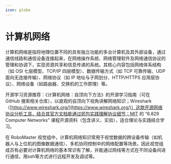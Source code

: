 ```yaml
---
icon: globe
---
```


# 计算机网络

计算机网络是指将地理位置不同的具有独立功能的多台计算机及其外部设备，通过通信线路和通信设备连接起来，在网络操作系统、网络管理软件及网络通信协议的管理和协调下，实现资源共享和信息传递的系统。其核心内容包括网络体系结构（如 OSI 七层模型、TCP/IP 四层模型）、数据传输方式（如 TCP 可靠传输、UDP 面向无连接传输）、网络协议（如 IP 地址与子网划分、HTTP/HTTPS 应用层协议）、网络设备（如路由器、交换机的工作原理）等。

开源学习资源推荐：《计算机网络：自顶向下方法》的开源学习指南（可在 GitHub 搜索相关仓库），以直观的自顶向下视角讲解网络知识；Wireshark（[https://www.wireshark.org/](https://www.wireshark.org/)）这款开源网络协议分析工具，结合其官方文档能通过抓包实践理解协议细节；MIT 的 “6.829 Computer Networks” 课程开源资料（包含讲义、实验），适合理论与实践结合学习。

在 RoboMaster 视觉组中，计算机网络知识常用于视觉数据的跨设备传输（如机器人与上位机的图像数据通信）、多机协同控制中的网络配置等场景。因此视觉组成员有必要对计算机网络的基本常识有了解，并能通过网线等方式在不同设备间进行通信，用ssh等方式进行远程开发及调试等。
